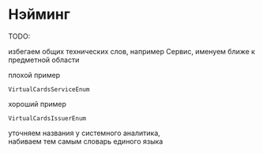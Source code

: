# Нэйминг

TODO: 

избегаем общих технических слов, например Сервис, именуем ближе к предметной области

плохой пример 
```
VirtualCardsServiceEnum
```

хороший пример
```
VirtualCardsIssuerEnum
```


уточняем названия у системного аналитика,   
набиваем тем самым словарь единого языка
